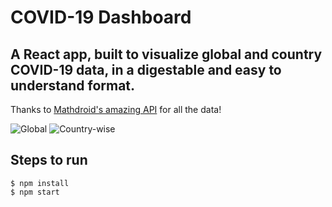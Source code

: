 # COVID-19 Dashboard
## A React app, built to visualize global and country COVID-19 data, in a digestable and easy to understand format.

Thanks to [Mathdroid's amazing API](https://github.com/mathdroid/covid-19-api) for all the data!


![Global](https://i.imgur.com/kQ5gi1a.png)
![Country-wise](https://i.imgur.com/QCS1jp5.png)

## Steps to run
```
$ npm install
$ npm start
```